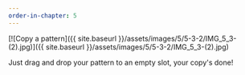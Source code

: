 ```yaml
---
order-in-chapter: 5
---
```


[![Copy a pattern]({{ site.baseurl }}/assets/images/5/5-3-2/IMG_5_3-(2).jpg)]({{
site.baseurl }}/assets/images/5/5-3-2/IMG_5_3-(2).jpg)

Just drag and drop your pattern to an empty slot, your copy's done!
